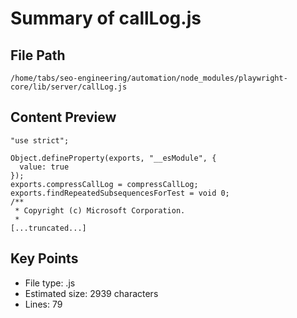 # Summary of callLog.js
  
## File Path
`/home/tabs/seo-engineering/automation/node_modules/playwright-core/lib/server/callLog.js`

## Content Preview
```
"use strict";

Object.defineProperty(exports, "__esModule", {
  value: true
});
exports.compressCallLog = compressCallLog;
exports.findRepeatedSubsequencesForTest = void 0;
/**
 * Copyright (c) Microsoft Corporation.
 *
[...truncated...]
```

## Key Points
- File type: .js
- Estimated size: 2939 characters
- Lines: 79
